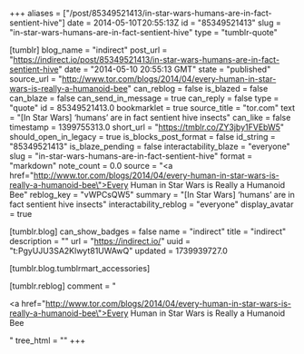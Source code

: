 +++
aliases = ["/post/85349521413/in-star-wars-humans-are-in-fact-sentient-hive"]
date = 2014-05-10T20:55:13Z
id = "85349521413"
slug = "in-star-wars-humans-are-in-fact-sentient-hive"
type = "tumblr-quote"

[tumblr]
blog_name = "indirect"
post_url = "https://indirect.io/post/85349521413/in-star-wars-humans-are-in-fact-sentient-hive"
date = "2014-05-10 20:55:13 GMT"
state = "published"
source_url = "http://www.tor.com/blogs/2014/04/every-human-in-star-wars-is-really-a-humanoid-bee"
can_reblog = false
is_blazed = false
can_blaze = false
can_send_in_message = true
can_reply = false
type = "quote"
id = 85349521413.0
bookmarklet = true
source_title = "tor.com"
text = "[In Star Wars] ‘humans’ are in fact sentient hive insects"
can_like = false
timestamp = 1399755313.0
short_url = "https://tmblr.co/ZY3jby1FVEbW5"
should_open_in_legacy = true
is_blocks_post_format = false
id_string = "85349521413"
is_blaze_pending = false
interactability_blaze = "everyone"
slug = "in-star-wars-humans-are-in-fact-sentient-hive"
format = "markdown"
note_count = 0.0
source = "<a href=\"http://www.tor.com/blogs/2014/04/every-human-in-star-wars-is-really-a-humanoid-bee\">Every Human in Star Wars is Really a Humanoid Bee</a>"
reblog_key = "vWPCsQW5"
summary = "[In Star Wars] ‘humans’ are in fact sentient hive insects"
interactability_reblog = "everyone"
display_avatar = true

[tumblr.blog]
can_show_badges = false
name = "indirect"
title = "indirect"
description = ""
url = "https://indirect.io/"
uuid = "t:PgyUJU3SA2Klwyt81UWAwQ"
updated = 1739939727.0

[tumblr.blog.tumblrmart_accessories]

[tumblr.reblog]
comment = "<p><a href=\"http://www.tor.com/blogs/2014/04/every-human-in-star-wars-is-really-a-humanoid-bee\">Every Human in Star Wars is Really a Humanoid Bee</a></p>"
tree_html = ""
+++
